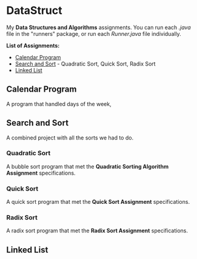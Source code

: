 # DataStruct

My **Data Structures and Algorithms** assignments. You can run each *.java* file in the "runners" package, or run each *Runner.java* file individually.

**List of Assignments:**
* [Calendar Program](https://github.com/A1Liu/DataStruct/blob/master/README.md#calendar-program)
* [Search and Sort](https://github.com/A1Liu/DataStruct/blob/master/README.md#search-and-sort) - Quadratic Sort, Quick Sort, Radix Sort
* [Linked List](https://github.com/A1Liu/DataStruct/blob/master/README.md#linked-list)

## Calendar Program

A program that handled days of the week,

## Search and Sort

A combined project with all the sorts we had to do.

### Quadratic Sort
A bubble sort program that met the **Quadratic Sorting Algorithm Assignment** specifications.

### Quick Sort
A quick sort program that met the **Quick Sort Assignment** specifications.

### Radix Sort
A radix sort program that met the **Radix Sort Assignment** specifications.

## Linked List
